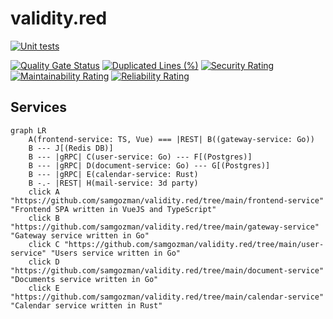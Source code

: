 # validity.red

[![Unit tests](https://github.com/samgozman/validity.red/actions/workflows/unit_test.yml/badge.svg?branch=main)](https://github.com/samgozman/validity.red/actions/workflows/unit_test.yml)

[![Quality Gate Status](https://sonarcloud.io/api/project_badges/measure?project=samgozman_validity.red&metric=alert_status)](https://sonarcloud.io/summary/new_code?id=samgozman_validity.red)
[![Duplicated Lines (%)](https://sonarcloud.io/api/project_badges/measure?project=samgozman_validity.red&metric=duplicated_lines_density)](https://sonarcloud.io/summary/new_code?id=samgozman_validity.red)
[![Security Rating](https://sonarcloud.io/api/project_badges/measure?project=samgozman_validity.red&metric=security_rating)](https://sonarcloud.io/summary/new_code?id=samgozman_validity.red)
[![Maintainability Rating](https://sonarcloud.io/api/project_badges/measure?project=samgozman_validity.red&metric=sqale_rating)](https://sonarcloud.io/summary/new_code?id=samgozman_validity.red)
[![Reliability Rating](https://sonarcloud.io/api/project_badges/measure?project=samgozman_validity.red&metric=reliability_rating)](https://sonarcloud.io/summary/new_code?id=samgozman_validity.red)

## Services

```mermaid
graph LR
    A(frontend-service: TS, Vue) === |REST| B((gateway-service: Go))
    B --- J[(Redis DB)]
    B --- |gRPC| C(user-service: Go) --- F[(Postgres)]
    B --- |gRPC| D(document-service: Go) --- G[(Postgres)]
    B --- |gRPC| E(calendar-service: Rust)
    B -.- |REST| H(mail-service: 3d party)
    click A "https://github.com/samgozman/validity.red/tree/main/frontend-service" "Frontend SPA written in VueJS and TypeScript"
    click B "https://github.com/samgozman/validity.red/tree/main/gateway-service" "Gateway service written in Go"
    click C "https://github.com/samgozman/validity.red/tree/main/user-service" "Users service written in Go"
    click D "https://github.com/samgozman/validity.red/tree/main/document-service" "Documents service written in Go"
    click E "https://github.com/samgozman/validity.red/tree/main/calendar-service" "Calendar service written in Rust"
```
